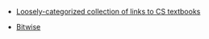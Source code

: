 
- [Loosely-categorized collection of links to CS textbooks](https://csgordon.github.io/books.html)

- [Bitwise](https://youtube.com/playlist?list=PLU94OURih-CiP4WxKSMt3UcwMSDM3aTtX)
